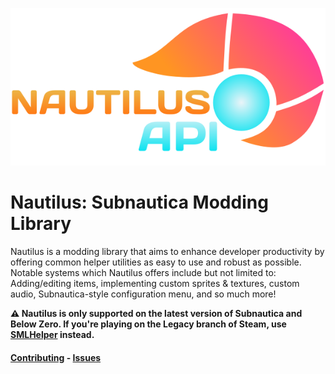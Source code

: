 ![banner](images/banner.png)

# Nautilus: Subnautica Modding Library

Nautilus is a modding library that aims to enhance developer productivity by offering common helper utilities as easy to use and robust as possible.
Notable systems which Nautilus offers include but not limited to: Adding/editing items, implementing custom sprites & textures, custom audio, Subnautica-style configuration menu, and so much more!  

<b>⚠️ Nautilus is only supported on the latest version of Subnautica and Below Zero. If you're playing on the Legacy branch of Steam, use [SMLHelper](https://github.com/SubnauticaModding/SMLHelper) instead.</b>

#### [Contributing](https://github.com/SubnauticaModding/Nautilus/blob/master/CONTRIBUTING.md) - [Issues](https://github.com/SubnauticaModding/Nautilus/issues)